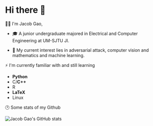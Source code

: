 # Hi there 👋

👨‍🎓 I'm Jacob Gao, 

- 🎓 A junior undergraduate majored in Electrical and Computer Engineering at UM-SJTU JI.

- 🥰 My current interest lies in adversarial attack, computer vision and mathematics and machine learning.


⚡ I'm currently familiar with and still learning
- **Python**
- C/**C++**
- R  
- **LaTeX**
- Linux

🕑 Some stats of my Github

![Jacob Gao's GitHub stats](https://github-readme-stats.vercel.app/api?username=G-1nOnly&show_icons=true&hide=contribs,prs&theme=tokyonight)
